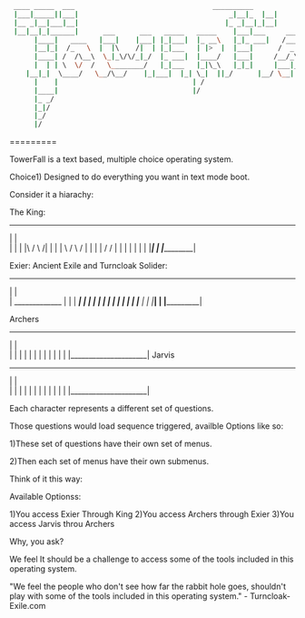 ```bash
 ____ _____  ___    				              __________
 |___|_____||___|                                     _|__|_  |__|
 |__ _|__|___|__|                                    |_ _|__|_|__|
 |__|__|_|______|      ___      ___   _____   _____    |___|___     ___    ___     ___
      |____|   ____   |___|    |___| |_|___|  |_ __\   |_|_ ___|   /___\   | |     | |
      |__|_|  /_   \  |  |\    /|  | |_|___   | |>  |  |___|      /  _ _\  |_|     |_|
      |____| /  /\__\  \_|_\/\/_|_/  |_ ___|  |____/   |___|     /__/_\  \ | |     | |
      |  | | \  \/  /   \________/   |_|___   |_|\_\   |_|_|     |___|___| |_|___  |_|___
   	|__|_|  \____/	 \__/\__/    |_|___|  |_| \_|  ||_/	     |__/ \__| |_____| |_____|	
      |    |					             | /        
      |____|					             |/
      |_ _/
      |_|/ 
      |_/
      |/ 

```
=========

TowerFall is a text based, multiple choice operating system.

 Choice1) Designed to do everything you want in text mode boot.

Consider it a hiarachy:

The King:
 _____________________
|                     |                     
|                     |
|   |\    / \    /|   |
|   | \  /   \  / |   |
|   |  \/     \/  |   |
|   |             |   |
|   |_____________|   |
|_____________________|

Exier: Ancient Exile and Turncloak Solider:

 _____________________
|                     |                     
|    _____________    |
|   |   __________|   |
|   |   |______       |
|   |    ______|      |
|   |   |_________    |
|   |_____________|   |
|_____________________|

Archers

 ____________________
|                     |                     
|                     |
|                     |
|                     |
|                     |
|                     |
|                     |
|_____________________|
Jarvis

 ____________________
|                     |                     
|                     |
|                     |
|                     |
|                     |
|                     |
|                     |
|_____________________|

Each character represents a different set of questions.

Those questions would load sequence triggered, availble Options like so:

1)These set of questions have their own set of menus.

2)Then each set of menus have their own  submenus.

Think of it this way:

Available Optionss:

1)You access Exier Through King
2)You access Archers through Exier
3)You access Jarvis throu Archers

Why, you ask?

We feel It should be a challenge to access some of the tools included in this operating system.

"We feel the people who don't see how far the rabbit hole goes, shouldn't play with some of the tools included in this operating system." - Turncloak-Exile.com